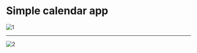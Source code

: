 # Simple calendar app

![1](https://cdn.discordapp.com/attachments/994777758741844018/1048032337692200980/image.png)

---

![2](https://cdn.discordapp.com/attachments/994777758741844018/1048032222571147314/image.png)
